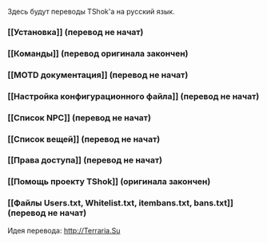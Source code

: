 Здесь будут переводы TShok'a на русский язык.

### [[Установка]] (перевод не начат)
### [[Команды]] (перевод оригинала закончен)
### [[MOTD документация]] (перевод не начат)
### [[Настройка конфигурационного файла]] (перевод не начат)
### [[Список NPC]] (перевод не начат)
### [[Список вещей]] (перевод не начат)
### [[Права доступа]] (перевод не начат)
### [[Помощь проекту TShok]] (оригинала закончен)
### [[Файлы Users.txt, Whitelist.txt, itembans.txt, bans.txt]] (перевод не начат)

Идея перевода: http://Terraria.Su
